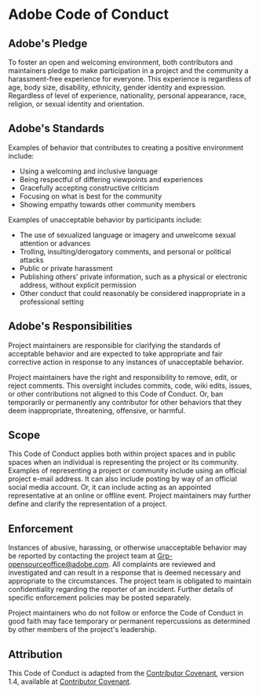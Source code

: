 # Adobe Code of Conduct

## Adobe's Pledge

To foster an open and welcoming environment, both contributors and maintainers pledge to make participation in a project and the community a harassment-free experience for everyone. This experience is regardless of age, body size, disability, ethnicity, gender identity and expression. Regardless of level of experience, nationality, personal appearance, race, religion, or sexual identity and orientation.

## Adobe's Standards

Examples of behavior that contributes to creating a positive environment include:

* Using a welcoming and inclusive language
* Being respectful of differing viewpoints and experiences
* Gracefully accepting constructive criticism
* Focusing on what is best for the community
* Showing empathy towards other community members

Examples of unacceptable behavior by participants include:

* The use of sexualized language or imagery and unwelcome sexual attention or advances
* Trolling, insulting/derogatory comments, and personal or political attacks
* Public or private harassment
* Publishing others' private information, such as a physical or electronic address, without explicit permission
* Other conduct that could reasonably be considered inappropriate in a professional setting

## Adobe's Responsibilities

Project maintainers are responsible for clarifying the standards of acceptable behavior and are expected to take appropriate and fair corrective action in response to any instances of unacceptable behavior.

Project maintainers have the right and responsibility to remove, edit, or reject comments. This oversight includes commits, code, wiki edits, issues, or other contributions not aligned to this Code of Conduct. Or, ban temporarily or permanently any contributor for other behaviors that they deem inappropriate, threatening, offensive, or harmful.

## Scope

This Code of Conduct applies both within project spaces and in public spaces when an individual is representing the project or its community. Examples of representing a project or community include using an official project e-mail address. It can also include posting by way of an official social media account. Or, it can include acting as an appointed representative at an online or offline event. Project maintainers may further define and clarify the representation of a project.

## Enforcement

Instances of abusive, harassing, or otherwise unacceptable behavior may be reported by contacting the project team at Grp-opensourceoffice@adobe.com. All complaints are reviewed and investigated and can result in a response that is deemed necessary and appropriate to the circumstances. The project team is obligated to maintain confidentiality regarding the reporter of an incident. Further details of specific enforcement policies may be posted separately.

Project maintainers who do not follow or enforce the Code of Conduct in good faith may face temporary or permanent repercussions as determined by other members of the project's leadership.

## Attribution

This Code of Conduct is adapted from the [Contributor Covenant](https://www.contributor-covenant.org/), version 1.4, available at [Contributor Covenant](https://www.contributor-covenant.org/version/1/4/code-of-conduct/).

